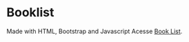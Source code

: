 # Booklist
Made with HTML, Bootstrap and Javascript
Acesse [Book List](https://joselima29.github.io/booklist-js/).
